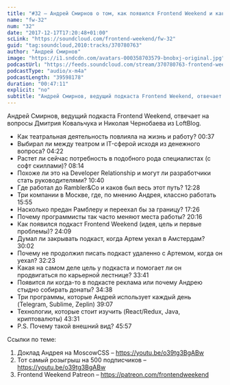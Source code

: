 ```yaml
---
title: "#32 – Андрей Смирнов о том, как появился Frontend Weekend и как из разработчика стать руководителем"
name: "fw-32"
num: "32"
date: "2017-12-17T17:20:48+01:00"
scLink: "https://soundcloud.com/frontend-weekend/fw-32"
guid: "tag:soundcloud,2010:tracks/370780763"
author: "Андрей Смирнов"
image: "https://i1.sndcdn.com/avatars-000358703579-bnobxj-original.jpg"
podcastUrl: "https://feeds.soundcloud.com/stream/370780763-frontend-weekend-fw-32.m4a"
podcastType: "audio/x-m4a"
podcastLength: "39598178"
duration: "00:47:11"
explicit: "no"
subtitle: "Андрей Смирнов, ведущий подкаста Frontend Weekend, отвечает на вопросы Дмитрия Ковальчука и Николая Чернобаева из LoftBlog. "
---
```

Андрей Смирнов, ведущий подкаста Frontend Weekend, отвечает на вопросы Дмитрия Ковальчука и Николая Чернобаева из LoftBlog. 

- Как театральная деятельность повлияла на жизнь и работу? 00:37
- Выбирал ли между театром и IT-сферой исходя из денежного вопроса? 04:22
- Растет ли сейчас потребность в подобного рода специалистах (с софт скиллами)? 08:14
- Похоже ли это на Developer Relationship и могут ли разработчики стать руководителями? 10:40
- Где работал до Rambler&Co и каков был весь этот путь? 12:28
- Три компании в Москве, где, по мнению Андрея, классно работать 15:55
- Насколько предан Рамблеру и переехал бы за границу? 17:26
- Почему программисты так часто меняют места работы? 20:16
- Как появился подкаст Frontend Weekend (идея, цель и первые проблемы)? 24:09 
- Думал ли закрывать подкаст, когда Артем уехал в Амстердам? 30:02
- Почему не продолжил писать подкаст удаленно с Артемом, когда он уехал? 32:23
- Какая на самом деле цель у подкаста и помогает ли он продвигаться по карьерной лестнице? 33:41
- Появится ли когда-то в подкасте реклама или почему Андрею стыдно собирать донаты? 34:38
- Три программы, которые Андрей использует каждый день (Telegram, Sublime, Zeplin) 39:07
- Технологии, которые стоит изучить (React/Redux, Java, криптовалюты) 43:31
- P.S. Почему такой внешний вид? 45:57

Ссылки по теме:
1) Доклад Андрея на MoscowCSS – https://youtu.be/o39tg3BgABw
2) Тот самый розыгрыш на 500 подписчиков – https://youtu.be/o39tg3BgABw
3) Frontend Weekend Patreon – https://patreon.com/frontendweekend